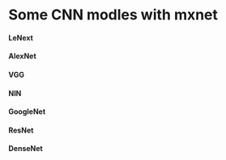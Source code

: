 # Some CNN modles with mxnet

#### LeNext

#### AlexNet

#### VGG

#### NIN

#### GoogleNet

#### ResNet

#### DenseNet
